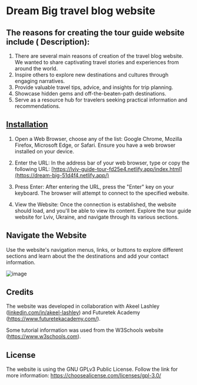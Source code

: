 # Dream Big travel blog website

## The reasons for creating the tour guide website include ( Description):
1. There are several main reasons of creation of the travel blog website. We wanted to share captivating travel stories and experiences from around the world.
2. Inspire others to explore new destinations and cultures through engaging narratives.
3. Provide valuable travel tips, advice, and insights for trip planning.
4. Showcase hidden gems and off-the-beaten-path destinations.
5. Serve as a resource hub for travelers seeking practical information and recommendations.

## [Installation](#installation)
1. Open a Web Browser, choose any of the list: Google Chrome, Mozilla Firefox, Microsoft Edge, or Safari. Ensure you have a web browser installed on your device.

2. Enter the URL: In the address bar of your web browser, type or copy the following URL: [https://lviv-guide-tour-fd25e4.netlify.app/index.html](https://dream-big-51d4f4.netlify.app/)

3. Press Enter: After entering the URL, press the "Enter" key on your keyboard. The browser will attempt to connect to the specified website.

4. View the Website: Once the connection is established, the website should load, and you'll be able to view its content. Explore the tour guide website for Lviv, Ukraine, and navigate through its various sections.

## Navigate the Website
Use the website's navigation menus, links, or buttons to explore different sections and learn about the the destinations and add your contact information.

![image](https://github.com/IvannaY-1/Blog-website--Assignment2/assets/140416055/112d270b-4f6a-4c10-bcbc-2ee585759602)

## Credits
The website was developed in collaboration with Akeel Lashley ([linkedin.com/in/akeel-lashley](https://www.linkedin.com/in/akeel-lashley/overlay/contact-info/#:~:text=linkedin.com/in/akeel%2Dlashley)) and Futuretek Academy (https://www.futuretekacademy.com/). 

Some tutorial information was used from the W3Schools website (https://www.w3schools.com). 

## License
The website is using the GNU GPLv3 Public License.
Follow the link for more information: https://choosealicense.com/licenses/gpl-3.0/
